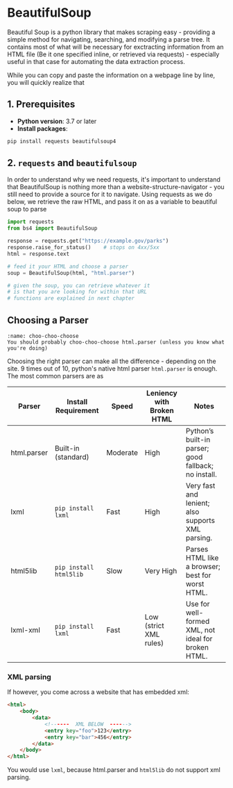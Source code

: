 # BeautifulSoup

Beautiful Soup is a python library that makes scraping easy - providing a simple method for navigating, searching, and modifying a parse tree. It contains most of what will be necessary for exctracting information from an HTML file (Be it one specified inline, or retrieved via requests) - especially useful in that case for automating the data extraction process. 

While you can copy and paste the information on a webpage line by line, you will quickly realize that



## 1. Prerequisites

- **Python version**: 3.7 or later  
- **Install packages**:
```bash
pip install requests beautifulsoup4
```

## 2. `requests` and `beautifulsoup`

In order to understand why we need requests, it's important to understand that BeautifulSoup is nothing more than a website-structure-navigator - you still need to provide a source for it to navigate. Using requests as we do below, we retrieve the raw HTML, and pass it on as a variable to beautiful soup to parse

```python
import requests
from bs4 import BeautifulSoup

response = requests.get("https://example.gov/parks")
response.raise_for_status()    # stops on 4xx/5xx
html = response.text

# feed it your HTML and choose a parser
soup = BeautifulSoup(html, "html.parser")

# given the soup, you can retrieve whatever it
# is that you are looking for within that URL
# functions are explained in next chapter
```
## Choosing a Parser

```{figure} /_static/bs/choosehtmlparser.png
:name: choo-choo-choose
You should probably choo-choo-choose html.parser (unless you know what you're doing)
```
Choosing the right parser can make all the difference - depending on the site. 9 times out of 10, python's native html parser `html.parser` is enough. The most common parsers are as

| Parser        | Install Requirement | Speed       | Leniency with Broken HTML | Notes                                                 |
|---------------|---------------------|-------------|----------------------------|-------------------------------------------------------|
| html.parser   | Built-in (standard) | Moderate    | High                       | Python’s built-in parser; good fallback; no install.  |
| lxml          | `pip install lxml`  | Fast        | High                       | Very fast and lenient; also supports XML parsing.     |
| html5lib      | `pip install html5lib` | Slow    | Very High                  | Parses HTML like a browser; best for worst HTML.      |
| lxml-xml      | `pip install lxml`  | Fast        | Low (strict XML rules)     | Use for well-formed XML, not ideal for broken HTML.   |

### XML parsing
If however, you come across a website that has embedded xml:
```html
<html>
    <body>
        <data>
            <!------  XML BELOW  ------>
            <entry key="foo">123</entry>
            <entry key="bar">456</entry>
        </data>
    </body>
</html>
```
You would use `lxml`, because html.parser and `html5lib` do not support xml parsing.


